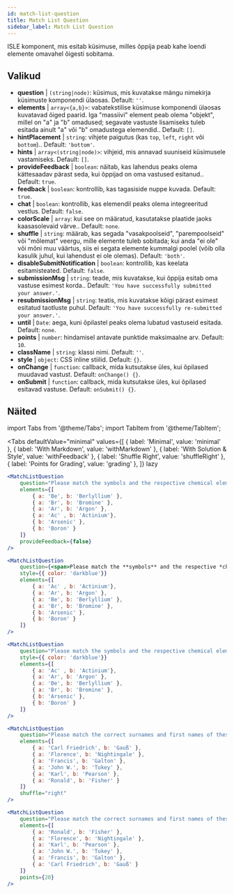 ```yaml
---
id: match-list-question 
title: Match List Question
sidebar_label: Match List Question
---
```


ISLE komponent, mis esitab küsimuse, milles õppija peab kahe loendi elemente omavahel õigesti sobitama.

## Valikud

* __question__ | `(string|node)`: küsimus, mis kuvatakse mängu nimekirja küsimuste komponendi ülaosas. Default: `''`.
* __elements__ | `array<{a,b}>`: vabatekstilise küsimuse komponendi ülaosas kuvatavad õiged paarid. Iga "massiivi" element peab olema "objekt", millel on "a" ja "b" omadused; segavate vastuste lisamiseks tuleb esitada ainult "a" või "b" omadustega elemendid.. Default: `[]`.
* __hintPlacement__ | `string`: vihjete paigutus (kas `top`, `left`, `right` või `bottom`).. Default: `'bottom'`.
* __hints__ | `array<(string|node)>`: vihjeid, mis annavad suuniseid küsimusele vastamiseks. Default: `[]`.
* __provideFeedback__ | `boolean`: näitab, kas lahendus peaks olema kättesaadav pärast seda, kui õppijad on oma vastused esitanud.. Default: `true`.
* __feedback__ | `boolean`: kontrollib, kas tagasiside nuppe kuvada. Default: `true`.
* __chat__ | `boolean`: kontrollib, kas elemendil peaks olema integreeritud vestlus. Default: `false`.
* __colorScale__ | `array`: kui see on määratud, kasutatakse plaatide jaoks kaasasolevaid värve.. Default: `none`.
* __shuffle__ | `string`: määrab, kas segada "vasakpoolseid", "parempoolseid" või "mõlemat" veergu, mille elemente tuleb sobitada; kui anda "ei ole" või mõni muu väärtus, siis ei segata elemente kummalgi poolel (võib olla kasulik juhul, kui lahendust ei ole olemas). Default: `'both'`.
* __disableSubmitNotification__ | `boolean`: kontrollib, kas keelata esitamisteated. Default: `false`.
* __submissionMsg__ | `string`: teade, mis kuvatakse, kui õppija esitab oma vastuse esimest korda.. Default: `'You have successfully submitted your answer.'`.
* __resubmissionMsg__ | `string`: teatis, mis kuvatakse kõigi pärast esimest esitatud taotluste puhul. Default: `'You have successfully re-submitted your answer.'`.
* __until__ | `Date`: aega, kuni õpilastel peaks olema lubatud vastuseid esitada. Default: `none`.
* __points__ | `number`: hindamisel antavate punktide maksimaalne arv. Default: `10`.
* __className__ | `string`: klassi nimi. Default: `''`.
* __style__ | `object`: CSS inline stiilid. Default: `{}`.
* __onChange__ | `function`: callback, mida kutsutakse üles, kui õpilased muudavad vastust. Default: `onChange() {}`.
* __onSubmit__ | `function`: callback, mida kutsutakse üles, kui õpilased esitavad vastuse. Default: `onSubmit() {}`.


## Näited

import Tabs from '@theme/Tabs';
import TabItem from '@theme/TabItem';

<Tabs
    defaultValue="minimal"
    values={[
        { label: 'Minimal', value: 'minimal' },
        { label: 'With Markdown', value: 'withMarkdown' },
        { label: 'With Solution & Style', value: 'withFeedback' },
        { label: 'Shuffle Right', value: 'shuffleRight' },
        { label: 'Points for Grading', value: 'grading' },
    ]}
    lazy
>

<TabItem value="minimal">

```jsx live
<MatchListQuestion
    question="Please match the symbols and the respective chemical element."
    elements={[
        { a: 'Be', b: 'Berlyllium' },
        { a: 'Br', b: 'Bromine' },
        { a: 'Ar', b: 'Argon' },
        { a: 'Ac' , b: 'Actinium'},
        { b: 'Arsenic' },
        { b: 'Boron' }
    ]}
    provideFeedback={false}
/>
```
</TabItem>

<TabItem value="withMarkdown">

```jsx live
<MatchListQuestion
    question={<span>Please match the **symbols** and the respective *chemical* element.</span>}
    style={{ color: 'darkblue'}}
    elements={[
        { a: 'Ac' , b: 'Actinium'},
        { a: 'Ar', b: 'Argon' },
        { a: 'Be', b: 'Berlyllium' },
        { a: 'Br', b: 'Bromine' },
        { b: 'Arsenic' },
        { b: 'Boron' }
    ]}
/>
```
</TabItem>

<TabItem value="withFeedback">

```jsx live
<MatchListQuestion
    question="Please match the symbols and the respective chemical element."
    style={{ color: 'darkblue'}}
    elements={[
        { a: 'Ac' , b: 'Actinium'},
        { a: 'Ar', b: 'Argon' },
        { a: 'Be', b: 'Berlyllium' },
        { a: 'Br', b: 'Bromine' },
        { b: 'Arsenic' },
        { b: 'Boron' }
    ]}
/>
```
</TabItem>

<TabItem value="shuffleRight">

```jsx live
<MatchListQuestion
    question="Please match the correct surnames and first names of these statisticians."
    elements={[
        { a: 'Carl Friedrich', b: 'Gauß' },
        { a: 'Florence', b: 'Nightingale' },
        { a: 'Francis', b: 'Galton' },
        { a: 'John W.', b: 'Tukey' },
        { a: 'Karl', b: 'Pearson' },
        { a: 'Ronald', b: 'Fisher' }
    ]}
    shuffle="right"
/>
```
</TabItem>

<TabItem value="grading">

```jsx live
<MatchListQuestion
    question="Please match the correct surnames and first names of these statisticians."
    elements={[
        { a: 'Ronald', b: 'Fisher' },
        { a: 'Florence', b: 'Nightingale' },
        { a: 'Karl', b: 'Pearson' },
        { a: 'John W.', b: 'Tukey' },
        { a: 'Francis', b: 'Galton' },
        { a: 'Carl Friedrich', b: 'Gauß' }
    ]}
    points={20}
/>
```
</TabItem>

</Tabs>
